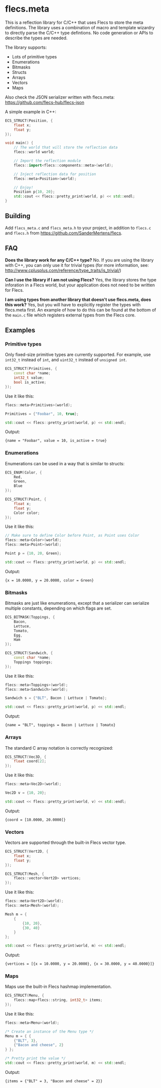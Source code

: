 # flecs.meta
This is a reflection library for C/C++ that uses Flecs to store the meta definitions. The library uses a combination of macro and template wizardry to directly parse the C/C++ type defintions. No code generation or APIs to describe the types are needed. 

The library supports:
 - Lots of primitive types
 - Enumerations
 - Bitmasks
 - Structs
 - Arrays
 - Vectors
 - Maps
 
Also check the JSON serializer written with flecs.meta: https://github.com/flecs-hub/flecs-json
 
A simple example in C++:
```c++
ECS_STRUCT(Position, {
    float x;
    float y;
});

void main() {
    // The world that will store the reflection data
    flecs::world world;

    // Import the reflection module
    flecs::import<flecs::components::meta>(world);

    // Inject reflection data for position
    flecs::meta<Position>(world);

    // Enjoy!
    Position p{10, 20};
    std::cout << flecs::pretty_print(world, p) << std::endl;
}
```

## Building
Add `flecs_meta.c` and `flecs_meta.h` to your project, in addition to `flecs.c` and `flecs.h` from https://github.com/SanderMertens/flecs.

## FAQ
**Does the library work for any C/C++ type?**
No. If you are using the library with C++, you can only use it for trivial types (for more information, see: http://www.cplusplus.com/reference/type_traits/is_trivial/)

**Can I use the library if I am not using Flecs?**
Yes, the library stores the type inforation in a Flecs world, but your application does not need to be written for Flecs.

**I am using types from another library that doesn't use flecs.meta, does this work?**
Yes, but you will have to explicitly register the types with flecs.meta first. An example of how to do this can be found at the bottom of the `main.c` file which registers external types from the Flecs core.

## Examples

### Primitive types
Only fixed-size primitive types are currently supported. For example, use 
`int32_t` instead of `int`, and `uint32_t` instead of `unsigned int`.

```c++
ECS_STRUCT(Primitives, {
    const char *name;
    int32_t value;
    bool is_active;
});
```

Use it like this:

```c++
flecs::meta<Primitives>(world);

Primitives = {"Foobar", 10, true};

std::cout << flecs::pretty_print(world, p) << std::endl;
```

Output:

```
{name = "Foobar", value = 10, is_active = true}
```

### Enumerations
Enumerations can be used in a way that is similar to structs: 

```c++
ECS_ENUM(Color, {
    Red,
    Green,
    Blue
});

ECS_STRUCT(Point, {
    float x;
    float y;
    Color color;
});
```

Use it like this:

```c++
// Make sure to define Color before Point, as Point uses Color
flecs::meta<Color>(world);
flecs::meta<Point>(world);

Point p = {10, 20, Green};

std::cout << flecs::pretty_print(world, p) << std::endl;
```

Output:

```
{x = 10.0000, y = 20.0000, color = Green}
```

### Bitmasks
Bitmasks are just like enumerations, except that a serializer can serialize multiple constants, depending on which flags are set.

```c++
ECS_BITMASK(Toppings, {
    Bacon,
    Lettuce,
    Tomato,
    Egg,
    Ham
});

ECS_STRUCT(Sandwich, {
    const char *name;
    Toppings toppings;
});
```

Use it like this:

```c++
flecs::meta<Toppings>(world);
flecs::meta<Sandwich>(world);

Sandwich s = {"BLT", Bacon | Lettuce | Tomato};

std::cout << flecs::pretty_print(world, p) << std::endl;
```

Output:

```
{name = "BLT", toppings = Bacon | Lettuce | Tomato}
```

### Arrays
The standard C array notation is correctly recognized:

```c++
ECS_STRUCT(Vec3D, {
    float coord[2];
});
```

Use it like this:

```c++
flecs::meta<Vec2D>(world);

Vec2D v = {10, 20};

std::cout << flecs::pretty_print(world, v) << std::endl;
```

Output:

```
{coord = [10.0000, 20.0000]}
```

### Vectors
Vectors are supported through the built-in Flecs vector type.

```c++
ECS_STRUCT(Vert2D, {
    float x;
    float y;
});

ECS_STRUCT(Mesh, {
    flecs::vector<Vert2D> vertices;
});
```

Use it like this:

```c++
flecs::meta<Vert2D>(world);
flecs::meta<Mesh>(world);

Mesh m = {
    {
        {10, 20},
        {30, 40}
    }
};

std::cout << flecs::pretty_print(world, m) << std::endl;
```

Output:

```
{vertices = [{x = 10.0000, y = 20.0000}, {x = 30.0000, y = 40.0000}]}
```

### Maps
Maps use the built-in Flecs hashmap implementation.

```c++
ECS_STRUCT(Menu, {
    flecs::map<flecs::string, int32_t> items;
});
```

Use it like this:

```c++
flecs::meta<Menu>(world);

/* Create an instance of the Menu type */
Menu m = { {
    {"BLT", 3},
    {"Bacon and cheese", 2}
} };

/* Pretty print the value */
std::cout << flecs::pretty_print(world, m) << std::endl;
```

Output:

```
{items = {"BLT" = 3, "Bacon and cheese" = 2}}
```

